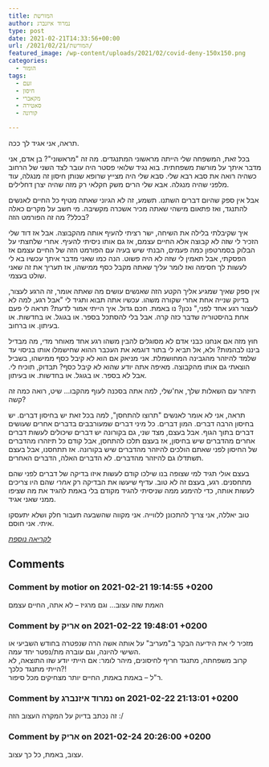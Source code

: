```yaml
---
title: המורשת
author: נמרוד איזנברג
type: post
date: 2021-02-21T14:33:56+00:00
url: /2021/02/21/המורשת/
featured_image: /wp-content/uploads/2021/02/covid-deny-150x150.png
categories:
  - הומור
tags:
  - זעם
  - חיסון
  - מקאברי
  - סאטירה
  - קורונה

---
```

תראה, אני אגיד לך ככה.

בכל זאת, המשפחה שלי הייתה מראשוני המתנגדים. מה זה "מראשוני"? בן אדם, אני מדבר איתך על מורשת משפחתית. בוא נגיד שלואי פסטר היה עובר לצד השני של הרחוב כשהיה רואה את סבא רבא שלי. סבא שלי היה מצייץ שרופא שנותן חיסון זה מנגלה, עוד מלפני שהיה מנגלה. אבא שלי הרים משק חקלאי רק מזה שהיה יצרן דחלילים.

אבל אין ספק שהיום דברים השתנו. תשמע, זה לא הגיוני שאתה מטיף כל החיים לאנשים להתנגד, ואז פתאום מישהי שאתה מכיר אשכרה מקשיבה. מי חשב על מקרים כאלה בכלל? מה זה הפורמט הזה?

איך שקיבלתי בלילה את השיחה, ישר רציתי להעיף אותה מהקבוצה. אבל אז דוד שלי הזכיר לי שזה לא קבוצה אלא החיים עצמם, אז גם אותו ניסיתי להעיף. אחרי שלחצתי על הבלוק בסמרטפון כמה פעמים, הבנתי שיש בעיה עם הפורמט הזה של החיים עצמם אז הפסקתי, אבל תאמין לי שזה לא היה פשוט. הנה כמו שאני מדבר איתך עכשיו בא לי לעשות לך חסימה ואז לומר עליך שאתה מקבל כסף ממישהו, אז תעריך את זה שאני שולט בעצמי.

אין ספק שאיך שמגיע אליך הקטע הזה שאנשים עושים מה שאתה אומר, זה הרגע לעצור, בדיוק שנייה אחת אחרי שקורה משהו. עכשיו אתה תבוא ותגיד לי "אבל רגע, למה לא לעצור רגע אחד לפני," נכון? נו באמת. חכם גדול. איך הייתי אמור לדעת? תראה לי פעם אחת בהיסטוריה שדבר כזה קרה. אבל בלי להסתכל בספר. או בגוגל. או בחדשות. או בעיתון. או ברחוב.

חוץ מזה אם אנחנו כבני אדם לא מסוגלים להבין משהו רגע אחד מאוחר מדי, מה מבדיל ביננו לבהמות? ולא, אל תביא לי בתור דוגמא את העכבר ההוא שחישמלו אותו בניסוי עד שלמד להיזהר מהגבינה המחושמלת. אני מניאק אם הוא לא קיבל כסף ממישהו, בשביל הוצאתי גם אותו מהקבוצה. מאיפה אתה יודע שהוא לא קיבל כסף? תבדוק, תוכיח לי. אבל לא בספר. או בגוגל. או בחדשות. או בעיתון.

תיזהר עם השאלות שלך, אח'שלי, למה אתה בסכנה לעוף מהקבו&#8230; שיט, רואה כמה זה קשה?

תראה, אני לא אומר לאנשים "תרוצו להתחסן", למה בכל זאת יש בחיסון דברים. יש בחיסון הרבה דברים. המון דברים. כל מיני דברים שמעורבבים בדברים אחרים שעושים דברים בתוך הגוף. אבל בעצם, מצד שני, גם בקורונה יש דברים שיכולים לעשות דברים אחרים מהדברים שיש בחיסון, אז בעצם תלכו להתחסן, אבל קודם כל תיזהרו מהדברים של החיסון לפני שאתם הולכים להיזהר מהדברים שיש בקורונה. אז תתחסנו, אבל בעצם תשתדלו גם להיזהר מהדברים. לא הדברים האלה, הדברים האחרים.

בעצם אולי תגיד למי שצופה בנו שילכו קודם לעשות איזו בדיקה של דברים לפני שהם מתחסנים. רגע, בעצם זה לא טוב. עדיף שיעשו את הבדיקה רק _אחרי_ שהם היו צריכים לעשות אותה, כדי להימנע ממה שניסיתי להגיד מקודם בלי באמת להגיד את מה שציפו ממני שאני אגיד.

טוב יאללה, אני צריך להתכונן ללווייה. אני מקווה שהשבעה תעבור חלק ושלא יתעסקו איתי. אני חוסם.

[_לקריאה נוספת_][1]

 [1]: https://www.kan.org.il/item/?itemId=100723

## Comments

### Comment by motior on 2021-02-21 19:14:55 +0200
האמת שזה עצוב&#8230; וגם מרגיז &#8211; לא אתה, החיים עצמם

### Comment by אריק on 2021-02-22 19:48:01 +0200
מזכיר לי את הידיעה הבקר ב"מעריב" על אותה אשה הרה שנפטרה בחודש השביעי או השישי להיונה, וגם עוברהּ מת/נפטר יחד עמה.  
קרוב משפחתה, מתנגד חריף לחיסונים, מיהר לומר: אם הייתי יודע שזו התוצאה, לא הייתי מתנגד כלכך?!  
ר"ל &#8211; באמת באמת, החיים יותר מצחיקים מכל סיפור.

### Comment by נמרוד איזנברג on 2021-02-22 21:13:01 +0200
זה נכתב בדיוק על המקרה העצוב הזה :/

### Comment by אריק on 2021-02-24 20:26:00 +0200
עצוב, באמת, כל כך עצוב.